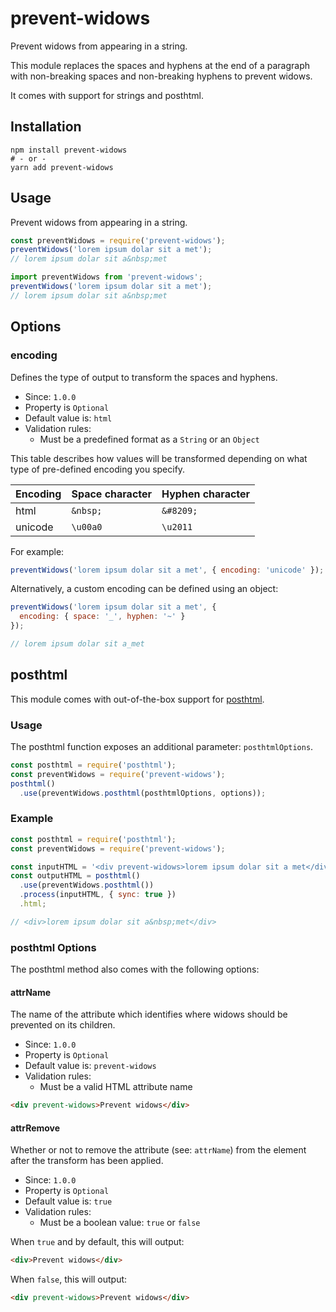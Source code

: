 # prevent-widows

Prevent widows from appearing in a string.

This module replaces the spaces and hyphens at the end of a paragraph with
non-breaking spaces and non-breaking hyphens to prevent widows.

It comes with support for strings and posthtml.

## Installation

```
npm install prevent-widows
# - or -
yarn add prevent-widows
```

## Usage

Prevent widows from appearing in a string.

```javascript
const preventWidows = require('prevent-widows');
preventWidows('lorem ipsum dolar sit a met');
// lorem ipsum dolar sit a&nbsp;met
```

```typescript
import preventWidows from 'prevent-widows';
preventWidows('lorem ipsum dolar sit a met');
// lorem ipsum dolar sit a&nbsp;met
```

## Options

### encoding

Defines the type of output to transform the spaces and hyphens.

* Since: `1.0.0`
* Property is `Optional`
* Default value is: `html`
* Validation rules:
  * Must be a predefined format as a `String` or an `Object`

This table describes how values will be transformed depending on what type of
pre-defined encoding you specify.

| Encoding     | Space character        | Hyphen character       |
|--------------|------------------------|------------------------|
| html         | `&nbsp;`               | `&#8209;`              |
| unicode      | `\u00a0`               | `\u2011`               |

For example:

```javascript
preventWidows('lorem ipsum dolar sit a met', { encoding: 'unicode' });
```

Alternatively, a custom encoding can be defined using an object:

```javascript
preventWidows('lorem ipsum dolar sit a met', {
  encoding: { space: '_', hyphen: '~' }
});

// lorem ipsum dolar sit a_met
```

## posthtml

This module comes with out-of-the-box support for [posthtml][url:posthtml].

### Usage

The posthtml function exposes an additional parameter: `posthtmlOptions`.

```javascript
const posthtml = require('posthtml');
const preventWidows = require('prevent-widows');
posthtml()
  .use(preventWidows.posthtml(posthtmlOptions, options));
```

### Example

```javascript
const posthtml = require('posthtml');
const preventWidows = require('prevent-widows');

const inputHTML = '<div prevent-widows>lorem ipsum dolar sit a met</div>';
const outputHTML = posthtml()
  .use(preventWidows.posthtml())
  .process(inputHTML, { sync: true })
  .html;

// <div>lorem ipsum dolar sit a&nbsp;met</div>
```

### posthtml Options

The posthtml method also comes with the following options:

#### attrName

The name of the attribute which identifies where widows should be prevented on
its children.

* Since: `1.0.0`
* Property is `Optional`
* Default value is: `prevent-widows`
* Validation rules:
  * Must be a valid HTML attribute name

```html
<div prevent-widows>Prevent widows</div>
```

#### attrRemove

Whether or not to remove the attribute (see: `attrName`) from the element after
the transform has been applied.

* Since: `1.0.0`
* Property is `Optional`
* Default value is: `true`
* Validation rules:
  * Must be a boolean value: `true` or `false`

When `true` and by default, this will output:

```html
<div>Prevent widows</div>
```

When `false`, this will output:

```html
<div prevent-widows>Prevent widows</div>
```

[url:posthtml]: https://github.com/posthtml/posthtml
